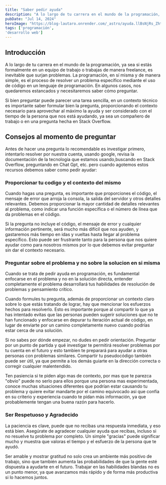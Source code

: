 ```yaml
---
title: "Saber pedir ayuda"
description: "A lo largo de tu carrera en el mundo de la programación, ya sea si estás formalmente en un equipo de trabajo o trabajas de manera freelance, es inevitable que surjan problemas..."
pubDate: "Jul 14, 2024"
heroImage: "https://blog-lautaro.onrender.com/_astro/ayuda.llBsNjRs_ZhttuX.webp"
tags: ['programación',
'desarrollo web']
---
```


## Introducción

A lo largo de tu carrera en el mundo de la programación, ya sea si estás formalmente en un equipo de trabajo o trabajas de manera freelance, es inevitable que surjan problemas. La programación, en sí misma y de manera simple, es el proceso de resolver un problema específico mediante el uso de código en un lenguaje de programación. En algunos casos, nos quedaremos estancados y necesitaremos saber cómo preguntar.

Si bien preguntar puede parecer una tarea sencilla, en un contexto técnico es importante saber formular bien la pregunta, proporcionando el contexto necesario para aprovechar al máximo la ayuda y ser considerado con el tiempo de la persona que nos está ayudando, ya sea un compañero de trabajo o en una pregunta hecha en Stack Overflow.

## Consejos al momento de preguntar

Antes de hacer una pregunta lo recomendable es investigar primero, intentarlo resolver por nuestra cuenta, usando google, revisa la documentación de la tecnologia que estamos usando,buscando en Stack Overflow, preguntando en Chat Gpt, etc. pero cuando agotemos estos recursos debemos saber como pedir ayudar:

### Proporcionar tu codigo y el contexto del mismo

Cuando hagas una pregunta, es importante que proporciones el código, el mensaje de error que arroja la consola, la salida del servidor y otros detalles relevantes. Debemos proporcionar la mayor cantidad de detalles relevantes al problema, como indicar una función específica o el número de línea que da problemas en el código.

Si la pregunta no incluye el código, el mensaje de error y cualquier información pertinente, será mucho más difícil que nos ayuden, y gastaremos más tiempo en idas y vueltas hasta llegar al problema específico. Esto puede ser frustrante tanto para la persona que nos quiere ayudar como para nosotros mismos por lo que debemos evitar preguntar sin dar el contexto necesario.

### Preguntar sobre el problema y no sobre la solucion en si misma

Cuando se trata de pedir ayuda en programación, es fundamental enfocarse en el problema y no en la solución directa, entender completamente el problema desarrollará tus habilidades de resolución de problemas y pensamiento crítico.

Cuando formules tu pregunta, además de proporcionar un contexto claro sobre lo que estás tratando de lograr, hay que mencionar los esfuerzos hechos para resolverlo. Esto es importante porque al compartir lo que ya has intentado evitas que las personas pueden sugerir soluciones que no te han funcionado y enfocarse en depurar tu iteración actual de código, en lugar de enviarte por un camino completamente nuevo cuando podrías estar cerca de una solución.

Si no sabes por dónde empezar, no dudes en pedir orientación. Preguntar por un punto de partida y qué investigar te permitirá resolver problemas por tu cuenta en el futuro y esto tambien te preparará para ayudar a otras personas con problemas similares. Compartir tu pseudocódigo también puede ser útil, ya que permite a los demás guiarte en la dirección correcta o corregir cualquier malentendido.

Ten pasiencia si te piden algo mas de contexto, por mas que te parezca "obvio" puede no serlo para ellos porque una persona mas experimentada, conoce muchas situaciones diferentes que podrían estar causando tu problema y quiere evitar mandarte por el camino equivocado asi que confía en su criterio y experiencia cuando te pidan más información, ya que probablemente tengan una buena razón para hacerlo.

### Ser Respetuoso y Agradecido

La paciencia es clave, puede que no recibas una respuesta inmediata, y eso está bien. Asegúrate de agradecer cualquier ayuda que recibas, incluso si no resuelve tu problema por completo. Un simple "gracias" puede significar mucho y muestra que valoras el tiempo y el esfuerzo de la persona que te ayudó.

Ser amable y mostrar gratitud no solo crea un ambiente más positivo de trabajo, sino que también aumenta las probabilidades de que la gente esté dispuesta a ayudarte en el futuro. Trabajar en las habilidades blandas no es un punto menor, ya que avanzamos más rápido y de forma más productiva si lo hacemos juntos.